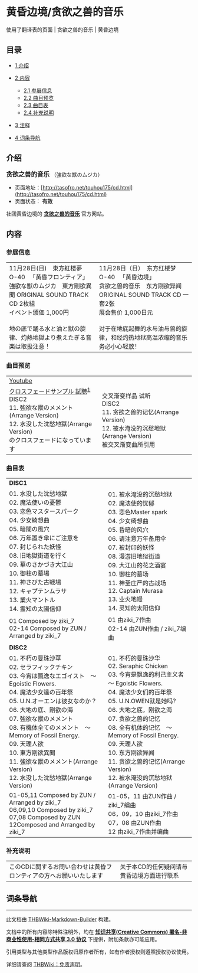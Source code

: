 # 黄昏边境/贪欲之兽的音乐

<!-- source html: G:\repos\THBWiki-Markdown-Builder\THBWikiMarkdown\Temp\main\1\11\ns0%3A%E9%BB%84%E6%98%8F%E8%BE%B9%E5%A2%83%2F%E8%B4%AA%E6%AC%B2%E4%B9%8B%E5%85%BD%E7%9A%84%E9%9F%B3%E4%B9%90.html -->

使用了翻译表的页面 | 贪欲之兽的音乐 | 黄昏边境

  
  

  

## 目录

- [1 介绍](#介绍)
- [2 内容](#内容)

  - [2.1 参展信息](#参展信息)
  - [2.2 曲目预览](#曲目预览)
  - [2.3 曲目表](#曲目表)
  - [2.4 补充说明](#补充说明)



- [3 注释](#注释)
- [4 词条导航](#词条导航)




## 介绍
  
<big> **贪欲之兽的音乐** </big>（強欲な獣のムジカ）
  

- 页面地址：[http://tasofro.net/touhou175/cd.html](http://tasofro.net/touhou175/cd.html)
- 页面状态： **有效** 

  
社团黄昏边境的 **[贪欲之兽的音乐](./贪欲之兽的音乐.md)** 官方网站。
  

## 内容
[](./文件-贪欲之兽的音乐封面.jpg.md)
### 参展信息

<table><tbody><tr class="tt-content" id="参展信息-1" data-pos="&#91;&quot;\u53c2\u5c55\u4fe1\u606f&quot;,1&#93;"><td class="tt-ja" lang="ja"><div class="poem">11月28日(日)　東方紅楼夢　<br>O-40 　「黄昏フロンティア」<br>強欲な獣のムジカ　東方剛欲異聞 ORIGINAL SOUND TRACK CD 2枚組<br>イベント頒価 1,000円<br><br>地の底で踊る水と油と獣の旋律、灼熱地獄より煮えたぎる音楽は取扱注意！</div></td><td class="tt-zh" lang="zh"><div class="poem">11月28日（日）　东方红楼梦<br>O-40 　「黄昏边境」<br>贪欲之兽的音乐　东方刚欲异闻 ORIGINAL SOUND TRACK CD 一套2张<br>展会售价 1,000日元<br><br>对于在地底起舞的水与油与兽的旋律，和经灼热地狱高温浓缩的音乐务必小心轻放！<br></div></td></tr></tbody></table>


### 曲目预览

<table><tbody><tr class="tt-text-header" id="曲目预览-1" data-pos="&#91;&quot;\u66f2\u76ee\u9884\u89c8&quot;,1&#93;"><td colspan="2" class="tt-text" lang="zh"><div class="poem"><a rel="nofollow" class="external text" href="https://www.youtube.com/embed/32GYu93BaC0">Youtube</a></div></td></tr><tr class="tt-content" id="曲目预览-2" data-pos="&#91;&quot;\u66f2\u76ee\u9884\u89c8&quot;,2&#93;"><td class="tt-ja" lang="ja"><div class="poem"><a rel="nofollow" class="external text" href="http://tasofro.net/arc/tfm009.mp3">クロスフェードサンプル 試聴</a><sup id="cite_ref-1" class="reference"><a href="#cite_note-1">1</a></sup><br>DISC2<br>11. 強欲な獣のメメント(Arrange Version)<br>12. 水没した沈愁地獄(Arrange Version)<br>のクロスフェードになっています</div></td><td class="tt-zh" lang="zh"><div class="poem">交叉渐变样品 试听<br>DISC2<br>11. 贪欲之兽的记忆(Arrange Version)<br>12. 被水淹没的沉愁地狱(Arrange Version)<br>被交叉渐变曲所引用<br></div></td></tr></tbody></table>


### 曲目表

<table><tbody><tr class="tt-text-header" id="曲目表-1" data-pos="&#91;&quot;\u66f2\u76ee\u8868&quot;,1&#93;"><td colspan="2" class="tt-text" lang="zh"><div class="poem"><b>DISC1</b></div></td></tr><tr class="tt-content" id="曲目表-2" data-pos="&#91;&quot;\u66f2\u76ee\u8868&quot;,2&#93;"><td class="tt-ja" lang="ja"><div class="poem">01. 水没した沈愁地獄<br>02. 魔法使いの憂鬱<br>03. 恋色マスタースパーク<br>04. 少女綺想曲<br>05. 暗闇の風穴<br>06. 万年置き傘にご注意を<br>07. 封じられた妖怪<br>08. 旧地獄街道を行く<br>09. 華のさかづき大江山<br>10. 御柱の墓場<br>11. 神さびた古戦場<br>12. キャプテンムラサ<br>13. 業火マントル<br>14. 霊知の太陽信仰</div></td><td class="tt-zh" lang="zh"><div class="poem">01. 被水淹没的沉愁地狱<br>02. 魔法使的忧郁<br>03. 恋色Master spark<br>04. 少女绮想曲<br>05. 昏暗的风穴<br>06. 请注意万年备用伞<br>07. 被封印的妖怪<br>08. 漫游旧地狱街道<br>09. 大江山的花之酒宴<br>10. 御柱的墓场<br>11. 神圣庄严的古战场<br>12. Captain Murasa<br>13. 业火地幔<br>14. 灵知的太阳信仰</div></td></tr><tr class="tt-content-right" id="曲目表-3" data-pos="&#91;&quot;\u66f2\u76ee\u8868&quot;,3&#93;"><td class="tt-jar" lang="ja"><div class="poem">01 Composed by ziki_7<br>02-14 Composed by ZUN / Arranged by ziki_7</div></td><td class="tt-zhr" lang="zh"><div class="poem">01 由ziki_7作曲<br>02-14 由ZUN作曲 / ziki_7编曲</div></td></tr><tr class="tt-text-header" id="曲目表-4" data-pos="&#91;&quot;\u66f2\u76ee\u8868&quot;,4&#93;"><td colspan="2" class="tt-text" lang="zh"><div class="poem"><b>DISC2</b></div></td></tr><tr class="tt-content" id="曲目表-5" data-pos="&#91;&quot;\u66f2\u76ee\u8868&quot;,5&#93;"><td class="tt-ja" lang="ja"><div class="poem">01. 不朽の曼珠沙華<br>02. セラフィックチキン<br>03. 今宵は飄逸なエゴイスト　～ Egoistic Flowers.<br>04. 魔法少女達の百年祭<br>05. U.N.オーエンは彼女なのか？<br>06. 大地の底、剛欲の海<br>07. 強欲な獣のメメント<br>08. 有機体全てのメメント　～ Memory of Fossil Energy.<br>09. 天理人欲<br>10. 東方剛欲異聞<br>11. 強欲な獣のメメント(Arrange Version)<br>12. 水没した沈愁地獄(Arrange Version)</div></td><td class="tt-zh" lang="zh"><div class="poem">01. 不朽的曼珠沙华<br>02. Seraphic Chicken<br>03. 今宵是飘逸的利己主义者　～ Egoistic Flowers.<br>04. 魔法少女们的百年祭<br>05. U.N.OWEN就是她吗？<br>06. 大地之底，刚欲之海<br>07. 贪欲之兽的记忆<br>08. 全有机体的记忆　～ Memory of Fossil Energy.<br>09. 天理人欲<br>10. 东方刚欲异闻<br>11. 贪欲之兽的记忆(Arrange Version)<br>12. 被水淹没的沉愁地狱(Arrange Version)</div></td></tr><tr class="tt-content-right" id="曲目表-6" data-pos="&#91;&quot;\u66f2\u76ee\u8868&quot;,6&#93;"><td class="tt-jar" lang="ja"><div class="poem">01-05,11 Composed by ZUN / Arranged by ziki_7<br>06,09,10 Composed by ziki_7<br>07,08 Composed by ZUN<br>12Composed and Arranged by ziki_7</div></td><td class="tt-zhr" lang="zh"><div class="poem">01-05，11 由ZUN作曲 / ziki_7编曲<br>06，09，10 由ziki_7作曲<br>07，08 由ZUN作曲<br>12 由ziki_7作曲并编曲<br></div></td></tr></tbody></table>


### 补充说明

<table><tbody><tr class="tt-content" id="补充说明-1" data-pos="&#91;&quot;\u8865\u5145\u8bf4\u660e&quot;,1&#93;"><td class="tt-ja" lang="ja"><div class="poem">このCDに関するお問い合わせは黄昏フロンティアの方へお願いいたします</div></td><td class="tt-zh" lang="zh"><div class="poem">关于本CD的任何疑问请与黄昏边境方面进行联系<br></div></td></tr></tbody></table>



[^cite_note-1]: 本文件实际为[完全凭依唱片名录](./完全凭依唱片名录.md)的试听。

## 词条导航
  
  

  





---

此文档由 [THBWiki-Markdown-Builder](https://github.com/Delsin-Yu/THBWiki-Markdown-Builder) 构建。

文档中的所有内容除特殊注明外，均在 [**知识共享(Creative Commons) 署名-非商业性使用-相同方式共享 3.0 协议**](https://creativecommons.org/licenses/by-sa/3.0/deed.zh-hans) 下提供，附加条款亦可能应用。

引用类型与其他类型作品版权归原作者所有，如有作者授权则遵照授权协议使用。

详细请查阅 [THBWiki：免责声明](https://thbwiki.cc/THBWiki:%E5%85%8D%E8%B4%A3%E5%A3%B0%E6%98%8E)。

